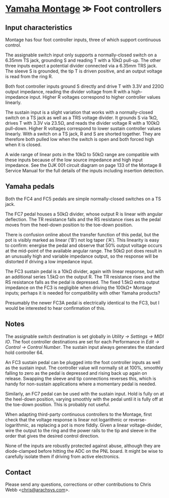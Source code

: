 # [Yamaha Montage](/montage/) ≫ Foot controllers

## Input characteristics

Montage has four foot controller inputs, three of which support continuous
control.

The assignable switch input only supports a normally-closed switch on a
6.35mm TS jack, grounding S and reading T with a 10kΩ pull-up. The other
three inputs expect a potential divider connected via a 6.35mm TRS jack. The
sleeve S is grounded, the tip T is driven positive, and an output voltage is
read from the ring R.

Both foot controller inputs ground S directly and drive T with 3.3V and 220Ω
output impedance, reading the divider voltage from R with a high-impedance
input. Higher R voltages correspond to higher controller values linearly.

The sustain input is a slight variation that works with a normally-closed
switch on a TS jack as well as a TRS voltage divider. It grounds S via 1kΩ,
drives T with 3.3V via 23.5Ω, and reads the divider voltage R with a 100kΩ
pull-down. Higher R voltages correspond to lower sustain controller values
linearly. With a switch on a TS jack, R and S are shorted together. They are
therefore both pulled low when the switch is open and both forced high when
it is closed.

A wide range of linear pots in the 10kΩ to 50kΩ range are compatible with
these inputs because of the low source impedance and high input impedance.
See the DJK 001 circuit diagram on page 133 of the Montage 8 Service Manual
for the full details of the inputs including insertion detection.


## Yamaha pedals

Both the FC4 and FC5 pedals are simple normally-closed switches on a TS
jack.

The FC7 pedal houses a 50kΩ divider, whose output R is linear with angular
deflection. The TR resistance falls and the RS resistance rises as the pedal
moves from the heel-down position to the toe-down position.

There is confusion online about the transfer function of this pedal, but the
pot is visibly marked as linear ('B') not log taper ('A'). This linearity is
easy to confirm: energise the pedal and observe that 50% output voltage
occurs at the mid-point of the available angular range. The 50kΩ pot does
result in an unusually high and variable impedance output, so the response
will be distorted if driving a low impedance input.

The FC3 sustain pedal is a 10kΩ divider, again with linear response, but
with an additional series 1.5kΩ on the output R. The TR resistance rises and
the RS resistance falls as the pedal is depressed. The fixed 1.5kΩ extra
output impedance on the FC3 is negligible when driving the 100kΩ+ Montage
inputs; perhaps it is needed for compatibility with other Yamaha products?

Presumably the newer FC3A pedal is electrically identical to the FC3, but I
would be interested to hear confirmation of this.


## Notes

The assignable switch destination is set globally in _Utility -> Settings ->
MIDI IO_. The foot controller destinations are set for each Performance in
_Edit -> Control -> Control Number_. The sustain input always generates the
standard hold controller 64.

An FC3 sustain pedal can be plugged into the foot controller inputs as well
as the sustain input. The controller value will normally sit at 100%,
smoothly falling to zero as the pedal is depressed and rising back up again
on release. Swapping the sleeve and tip connections reverses this, which is
handy for non-sustain applications where a momentary pedal is needed.

Similarly, an FC7 pedal can be used with the sustain input. Hold is fully on
at the heel-down position, varying smoothly with the pedal until it is fully
off at the toe-down position. This is probably not useful.

When adapting third-party continuous controllers to the Montage, first check
that the voltage response is linear not logarithmic or reverse-logarithmic,
as replacing a pot is more fiddly. Given a linear voltage-divider, wire the
output to the ring and the power rails to the tip and sleeve in the order
that gives the desired control direction.

None of the inputs are robustly protected against abuse, although they are
diode-clamped before hitting the ADC on the PNL board. It might be wise to
carefully isolate them if driving from active electronics.


## Contact

Please send any questions, corrections or other contributions to
Chris Webb \<[chris@arachsys.com](mailto:chris@arachsys.com)>.
